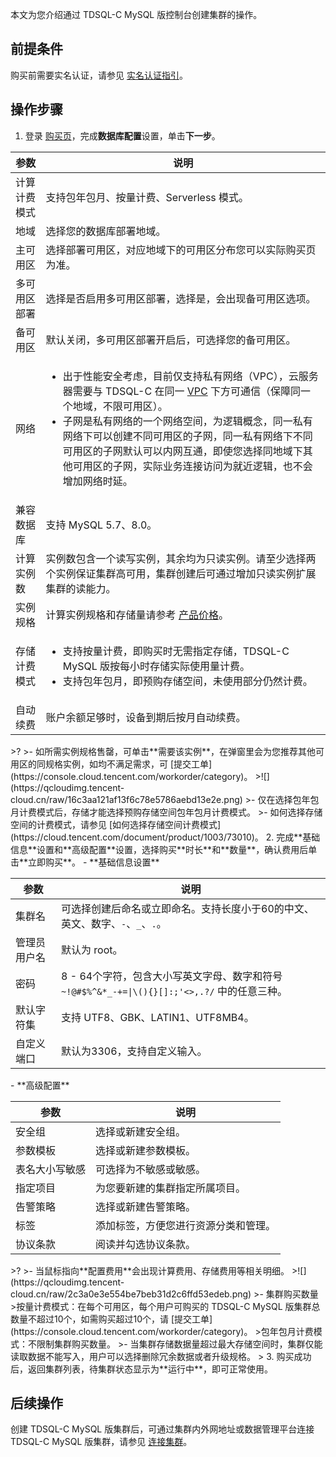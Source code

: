本文为您介绍通过 TDSQL-C MySQL 版控制台创建集群的操作。

## 前提条件
购买前需要实名认证，请参见 [实名认证指引](https://cloud.tencent.com/document/product/378/3629)。

## 操作步骤
1. 登录 [购买页](https://buy.cloud.tencent.com/cynosdb?regionId=8)，完成**数据库配置**设置，单击**下一步**。
<table>
<thead><tr><th>参数</th><th>说明</th></tr></thead>
<tbody><tr>
<td>计算计费模式</td>
<td>支持包年包月、按量计费、Serverless 模式。</td></tr>
<tr>
<td>地域</td>
<td>选择您的数据库部署地域。</td></tr>
<tr>
<td>主可用区</td>
<td>选择部署可用区，对应地域下的可用区分布您可以实际购买页为准。</td></tr>
<tr>
<td>多可用区部署</td>
<td>选择是否启用多可用区部署，选择是，会出现备可用区选项。</td></tr>
<tr>
<td>备可用区</td>
<td>默认关闭，多可用区部署开启后，可选择您的备可用区。</td></tr>
<tr>
<td>网络</td>
<td><ul><li>出于性能安全考虑，目前仅支持私有网络（VPC），云服务器需要与 TDSQL-C 在同一 <a href="https://cloud.tencent.com/document/product/215">VPC</a> 下方可通信（保障同一个地域，不限可用区）。<br><li>子网是私有网络的一个网络空间，为逻辑概念，同一私有网络下可以创建不同可用区的子网，同一私有网络下不同可用区的子网默认可以内网互通，即使您选择同地域下其他可用区的子网，实际业务连接访问为就近逻辑，也不会增加网络时延。</li></ul></td></tr>
<tr>
<td>兼容数据库</td>
<td>支持 MySQL 5.7、8.0。</td></tr>
<tr>
<td>计算实例数</td>
<td>实例数包含一个读写实例，其余均为只读实例。请至少选择两个实例保证集群高可用，集群创建后可通过增加只读实例扩展集群的读能力。</td></tr>
<tr>
<td>实例规格</td>
<td>计算实例规格和存储量请参考 <a href="https://cloud.tencent.com/document/product/1003/73002">产品价格</a>。</td></tr>
<tr>
<td>存储计费模式</td>
<td><ul><li>支持按量计费，即购买时无需指定存储，TDSQL-C MySQL 版按每小时存储实际使用量计费。<br></li><li>支持包年包月，即预购存储空间，未使用部分仍然计费。</li></ul></td></tr>
<tr>
<td>自动续费</td>
<td>账户余额足够时，设备到期后按月自动续费。</td></tr>
</tbody></table>
>?
>- 如所需实例规格售罄，可单击**需要该实例**，在弹窗里会为您推荐其他可用区的同规格实例，如均不满足需求，可 [提交工单](https://console.cloud.tencent.com/workorder/category)。
>![](https://qcloudimg.tencent-cloud.cn/raw/16c3aa121af13f6c78e5786aebd13e2e.png)
>- 仅在选择包年包月计费模式后，存储才能选择预购存储空间包年包月计费模式。
>- 如何选择存储空间的计费模式，请参见 [如何选择存储空间计费模式](https://cloud.tencent.com/document/product/1003/73010)。
2. 完成**基础信息**设置和**高级配置**设置，选择购买**时长**和**数量**，确认费用后单击**立即购买**。
 - **基础信息设置**
<table>
<thead>
<tr>
<th>参数</th>
<th>说明</th>
</tr>
</thead>
<tbody><tr>
<td>集群名</td>
<td>可选择创建后命名或立即命名。支持长度小于60的中文、英文、数字、<code>-</code>、<code>_</code>、<code>.</code>。</td>
</tr>
<tr>
<td>管理员用户名</td>
<td>默认为 root。</td>
</tr>
<tr>
<td>密码</td>
<td>8 - 64个字符，包含大小写英文字母、数字和符号 <code>~!@#$%^&amp;*_-+=|\(){}[]:;'&lt;&gt;,.?/</code> 中的任意三种。</td>
</tr>
<tr>
<td>默认字符集</td>
<td>支持 UTF8、GBK、LATIN1、UTF8MB4。</td>
</tr>
<tr>
<td>自定义端口</td>
<td>默认为3306，支持自定义输入。</td>
</tr>
</tbody></table>
 - **高级配置**
<table>
<thead><tr><th>参数</th><th>说明</th></tr></thead>
<tbody><tr>
<td>安全组</td>
<td>选择或新建安全组。</td></tr>
<tr>
<td>参数模板</td>
<td>选择或新建参数模板。</td></tr>
<tr>
<td>表名大小写敏感</td>
<td>可选择为不敏感或敏感。</td></tr>
<tr>
<td>指定项目</td>
<td>为您要新建的集群指定所属项目。</td></tr>
<tr>
<td>告警策略</td>
<td>选择或新建告警策略。</td></tr>
<tr>
<td>标签</td>
<td>添加标签，方便您进行资源分类和管理。</td></tr>
<tr>
<td>协议条款</td>
<td>阅读并勾选协议条款。</td></tr>
</tbody></table>
>?
>- 当鼠标指向**配置费用**会出现计算费用、存储费用等相关明细。
>![](https://qcloudimg.tencent-cloud.cn/raw/2c3a0e3e554be7beb31d2c6ffd53edeb.png)
>- 集群购买数量
>按量计费模式：在每个可用区，每个用户可购买的 TDSQL-C MySQL 版集群总数量不超过10个，如需购买超过10个，请 [提交工单](https://console.cloud.tencent.com/workorder/category)。
>包年包月计费模式：不限制集群购买数量。
>- 当集群存储数据量超过最大存储空间时，集群仅能读取数据不能写入，用户可以选择删除冗余数据或者升级规格。
>
3. 购买成功后，返回集群列表，待集群状态显示为**运行中**，即可正常使用。

## 后续操作
创建 TDSQL-C MySQL 版集群后，可通过集群内外网地址或数据管理平台连接 TDSQL-C MySQL 版集群，请参见 [连接集群](https://cloud.tencent.com/document/product/1003/37907)。
